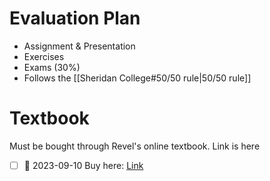 # Evaluation Plan
- Assignment & Presentation
- Exercises
- Exams (30%)
- Follows the [[Sheridan College#50/50 rule|50/50 rule]]

# Textbook
Must be bought through Revel's online textbook. Link is here
- [ ] 📅 2023-09-10 Buy here: <a href="https://socket.pearsoned.com/uiservice/dashboard/92ee3d2a-0c6f-42e7-9e8d-41e695d5732b">Link</a>

